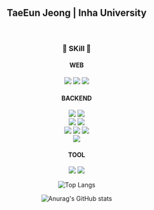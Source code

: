 <div align=center>

## TaeEun Jeong | Inha University

<br/>

###  :hammer: **SKill** :wrench:

#### WEB

<img src="https://img.shields.io/badge/javascript-F7DF1E?style=for-the-badge&logo=javascript&logoColor=black">
<img src="https://img.shields.io/badge/html-E34F26?style=for-the-badge&logo=html5&logoColor=white">
<img src="https://img.shields.io/badge/css-1572B6?style=for-the-badge&logo=css3&logoColor=white">

<br/>

#### BACKEND
<img src="https://img.shields.io/badge/NodeJs-339933?style=for-the-badge&logo=node.js&logoColor=white">
<img src="https://img.shields.io/badge/Express-000000?style=for-the-badge&logo=Express&logoColor=white">
<br/>
<img src="https://img.shields.io/badge/PostgreSql-4169E1?style=for-the-badge&logo=postgresql&logoColor=white">
<img src="https://img.shields.io/badge/Redis-DC382D?style=for-the-badge&logo=redis&logoColor=white">
<br/>
<img src="https://img.shields.io/badge/Amazon EC2-FF9900?style=for-the-badge&logo=amazonec2&logoColor=white">
<img src="https://img.shields.io/badge/Ubuntu-E95420?style=for-the-badge&logo=ubuntu&logoColor=white">
<img src="https://img.shields.io/badge/amazone S3-569A31?style=for-the-badge&logo=Amazon S3&logoColor=white">
<br/>
<img src="https://img.shields.io/badge/elasticsearch-005571?style=for-the-badge&logo=elasticsearch&logoColor=white">

<br/>

#### TOOL

<img src="https://img.shields.io/badge/github-181717?style=for-the-badge&logo=github&logoColor=white">
<img src="https://img.shields.io/badge/notion-000000?style=for-the-badge&logo=notion&logoColor=white">

<br/>

![Top Langs](https://github-readme-stats.vercel.app/api/top-langs/?username=nundung&show_icons=true&theme=dracula)

![Anurag's GitHub stats](https://github-readme-stats.vercel.app/api?username=nundung&show_icons=true&theme=dracula)
<br/>
</div>
